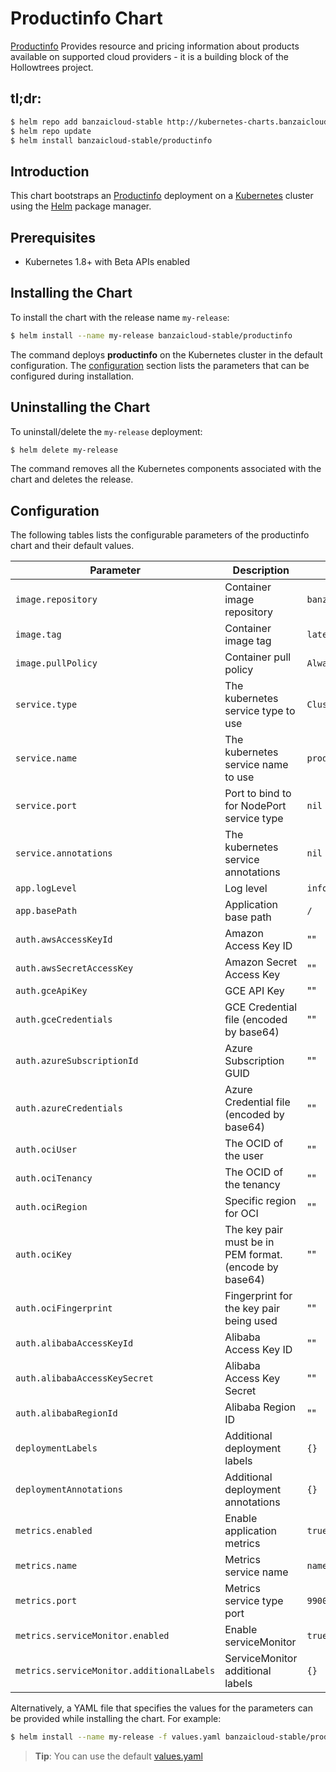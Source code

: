 
# Productinfo Chart

[Productinfo](https://github.com/banzaicloud/productinfo) Provides resource and pricing information about products available on supported cloud providers - it is a building block of the Hollowtrees project. 

## tl;dr:

```bash
$ helm repo add banzaicloud-stable http://kubernetes-charts.banzaicloud.com/branch/master
$ helm repo update
$ helm install banzaicloud-stable/productinfo
```

## Introduction

This chart bootstraps an [Productinfo](https://github.com/banzaicloud/banzai-charts/stable/productinfo) deployment on a [Kubernetes](http://kubernetes.io) cluster using the [Helm](https://helm.sh) package manager.

## Prerequisites

- Kubernetes 1.8+ with Beta APIs enabled

## Installing the Chart

To install the chart with the release name `my-release`:

```bash
$ helm install --name my-release banzaicloud-stable/productinfo
```

The command deploys **productinfo** on the Kubernetes cluster in the default configuration. The [configuration](#configuration) section lists the parameters that can be configured during installation.

## Uninstalling the Chart

To uninstall/delete the `my-release` deployment:

```bash
$ helm delete my-release
```

The command removes all the Kubernetes components associated with the chart and deletes the release.

## Configuration

The following tables lists the configurable parameters of the productinfo chart and their default values.

|          Parameter            |                Description                               |             Default          |
| ----------------------------- | -------------------------------------------------------- | ---------------------------- |
| `image.repository`            | Container image repository                               | `banzaicloud/productinfo`    |
| `image.tag       `            | Container image tag                                      | `latest`                     |
| `image.pullPolicy`            | Container pull policy                                    | `Always`                     |
| `service.type`                | The kubernetes service type to use                       | `ClusterIP`                  |
| `service.name`                | The kubernetes service name to use                       | `productinfo`                |
| `service.port`                | Port to bind to for NodePort service type                | `nil`                        |
| `service.annotations`         | The kubernetes service annotations                       | `nil`                        |
| `app.logLevel`                | Log level                                                | `info`                       |
| `app.basePath`                | Application base path                                    | `/`                          |
| `auth.awsAccessKeyId`         | Amazon Access Key ID                                     | ""                           |
| `auth.awsSecretAccessKey`     | Amazon Secret Access Key                                 | ""                           |
| `auth.gceApiKey`              | GCE API Key                                              | ""                           |
| `auth.gceCredentials`         | GCE Credential file (encoded by base64)                  | ""                           |
| `auth.azureSubscriptionId`    | Azure Subscription GUID                                  | ""                           |
| `auth.azureCredentials`       | Azure Credential file (encoded by base64)                | ""                           |
| `auth.ociUser`                | The OCID of the user                                     | ""                           |
| `auth.ociTenancy`             | The OCID of the tenancy                                  | ""                           |
| `auth.ociRegion`              | Specific region for OCI                                  | ""                           |
| `auth.ociKey`                 | The key pair must be in PEM format. (encode by base64)   | ""                           |
| `auth.ociFingerprint`         | Fingerprint for the key pair being used                  | ""                           |
| `auth.alibabaAccessKeyId`     | Alibaba Access Key ID                                    | ""                           |
| `auth.alibabaAccessKeySecret` | Alibaba Access Key Secret                                | ""                           |
| `auth.alibabaRegionId`        | Alibaba Region ID                                        | ""                           |
| `deploymentLabels`            | Additional deployment labels                             | `{}`                         |
| `deploymentAnnotations`       | Additional deployment annotations                        | `{}`                         |
| `metrics.enabled`             | Enable application metrics                               | `true`                       |
| `metrics.name`                | Metrics service name                                     | `name`                       |
| `metrics.port`                | Metrics service type port                                | `9900`                       |
| `metrics.serviceMonitor.enabled` | Enable serviceMonitor                                 | `true`                       |
| `metrics.serviceMonitor.additionalLabels` | ServiceMonitor additional labels             | `{}`                         |

Alternatively, a YAML file that specifies the values for the parameters can be provided while installing the chart. For example:

```bash
$ helm install --name my-release -f values.yaml banzaicloud-stable/productinfo
```

> **Tip**: You can use the default [values.yaml](values.yaml)


```

